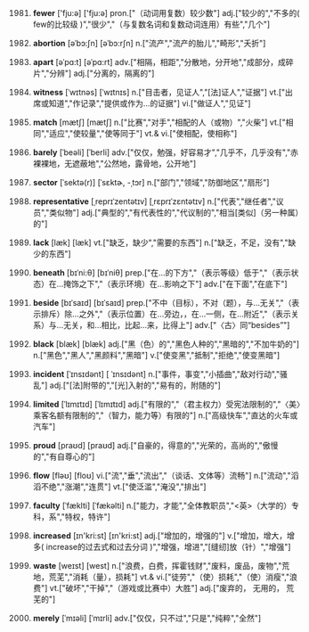 1981. **fewer**
['fju:ə]  ['fju:ə]
pron.["（动词用复数）较少数"]  adj.["较少的","不多的( few的比较级 )","很少","（与复数名词和复数动词连用）有些","几个"]  

1982. **abortion**
[əˈbɔ:ʃn]  [əˈbɔ:rʃn]
n.["流产","流产的胎儿","畸形","夭折"]  

1983. **apart**
[əˈpɑ:t]  [əˈpɑ:rt]
adv.["相隔，相距","分散地，分开地","成部分，成碎片","分辨"]  adj.["分离的，隔离的"]  

1984. **witness**
[ˈwɪtnəs]  [ˈwɪtnɪs]
n.["目击者，见证人","[法]证人","证据"]  vt.["出席或知道","作记录","提供或作为…的证据"]  vi.["做证人","见证"]  

1985. **match**
[mætʃ]  [mætʃ]
n.["比赛","对手","相配的人（或物）","火柴"]  vt.["相同","适应","使较量","使等同于"]  vt.& vi.["使相配，使相称"]  

1986. **barely**
[ˈbeəli]  [ˈberli]
adv.["仅仅，勉强，好容易才","几乎不，几乎没有","赤裸裸地，无遮蔽地","公然地，露骨地，公开地"]  

1987. **sector**
[ˈsektə(r)]  [ˈsɛktɚ, -ˌtɔr]
n.["部门","领域","防御地区","扇形"]  

1988. **representative**
[ˌreprɪˈzentətɪv]  [ˌrɛprɪˈzɛntətɪv]
n.["代表","继任者","议员","类似物"]  adj.["典型的","有代表性的","代议制的","相当[类似]（另一种属）的"]  

1989. **lack**
[læk]  [læk]
vt.["缺乏，缺少","需要的东西"]  n.["缺乏，不足，没有","缺少的东西"]  

1990. **beneath**
[bɪˈni:θ]  [bɪˈniθ]
prep.["在…的下方","（表示等级）低于","（表示状态）在…掩饰之下","（表示环境）在…影响之下"]  adv.["在下面","在底下"]  

1991. **beside**
[bɪˈsaɪd]  [bɪˈsaɪd]
prep.["不中（目标），不对（题），与…无关","（表示排斥）除…之外","（表示位置）在…旁边，，在…一侧，在…附近","（表示关系）与…无关，和…相比，比起…来，比得上"]  adv.["〈古〉同“besides”"]  

1992. **black**
[blæk]  [blæk]
adj.["黑（色）的","黑色人种的","黑暗的","不加牛奶的"]  n.["黑色","黑人","黑颜料","黑暗"]  v.["使变黑","抵制","拒绝","使变黑暗"]  

1993. **incident**
[ˈɪnsɪdənt]  [ ˈɪnsɪdənt]
n.["事件，事变","小插曲","敌对行动","骚乱"]  adj.["[法]附带的","[光]入射的","易有的，附随的"]  

1994. **limited**
[ˈlɪmɪtɪd]  [ˈlɪmɪtɪd]
adj.["有限的","（君主权力）受宪法限制的","〈美〉乘客名额有限制的","（智力，能力等）有限的"]  n.["高级快车","直达的火车或汽车"]  

1995. **proud**
[praʊd]  [praʊd]
adj.["自豪的，得意的","光荣的，高尚的","傲慢的","有自尊心的"]  

1996. **flow**
[fləʊ]  [floʊ]
vi.["流","垂","流出","（谈话、文体等）流畅"]  n.["流动","滔滔不绝","涨潮","连贯"]  vt.["使泛滥","淹没","排出"]  

1997. **faculty**
[ˈfæklti]  [ˈfækəlti]
n.["能力，才能","全体教职员","<英>（大学的）专科，系","特权，特许"]  

1998. **increased**
[ɪn'kri:st]  [ɪn'kri:st]
adj.["增加的，增强的"]  v.["增加，增大，增多( increase的过去式和过去分词 )","增强，增进","[缝纫]放（针）","增强"]  

1999. **waste**
[weɪst]  [west]
n.["浪费，白费，挥霍钱财","废料，废品，废物","荒地，荒芜","消耗（量），损耗"]  vt.& vi.["徒劳","（使）损耗","（使）消瘦","浪费"]  vt.["破坏","干掉","（游戏或比赛中）大胜"]  adj.["废弃的， 无用的， 荒芜的"]  

2000. **merely**
[ˈmɪəli]  [ˈmɪrli]
adv.["仅仅，只不过","只是","纯粹","全然"]  

